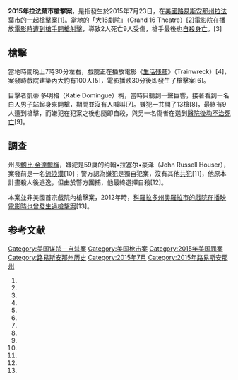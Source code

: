 **2015年拉法葉市槍擊案**，是指發生於2015年7月23日，在[美國](https://zh.wikipedia.org/wiki/美國 "wikilink")[路易斯安那州](../Page/路易斯安那州.md "wikilink")[拉法葉市的一起槍擊案](../Page/拉法葉_\(路易斯安那州\).md "wikilink")\[1\]。當地的「大16劇院」（Grand
16
Theatre）\[2\]電影院在播放[電影時遭到槍手開槍射擊](https://zh.wikipedia.org/wiki/電影 "wikilink")，導致2人死亡9人受傷，槍手最後也[自殺身亡](../Page/自殺.md "wikilink")。\[3\]

## 槍擊

當地時間晚上7時30分左右，戲院正在播放電影《[生活残骸](../Page/生活残骸.md "wikilink")》（Trainwreck）\[4\]，案發時戲院建築內大約有100人\[5\]，電影播映30分後即發生了槍擊案\[6\]。

目擊者凱蒂·多明格（Katie
Domingue）稱，當時只聽到一聲巨響，接著看到一名白人男子站起身來開槍，期間並沒有人喊叫\[7\]。嫌犯一共開了13槍\[8\]，最終有9人遭到槍擊，而嫌犯在犯案之後也隨即自殺，與另一名傷者在送到[醫院後均不治死亡](../Page/醫院.md "wikilink")\[9\]。

## 調查

州長[鮑比·金達爾稱](../Page/鮑比·金達爾.md "wikilink")，嫌犯是59歲的约翰•拉塞尔•豪泽（John Russell
Houser），案發前是一名[流浪漢](https://zh.wikipedia.org/wiki/流浪漢 "wikilink")\[10\]；警方認為嫌犯是獨自犯案，沒有其他[共犯](../Page/共犯.md "wikilink")\[11\]，他原本計畫殺人後逃逸，但由於警方圍捕，他最終選擇自殺\[12\]。

本案並非美國首宗戲院內槍擊案，2012年時，[科羅拉多州](../Page/科羅拉多州.md "wikilink")[奧羅拉市的戲院在播映電影時也曾發生過](https://zh.wikipedia.org/wiki/奧羅拉市 "wikilink")[槍擊案](https://zh.wikipedia.org/wiki/2012年奥罗拉枪击事件 "wikilink")\[13\]。

## 参考文献

[Category:美国谋杀－自杀案](https://zh.wikipedia.org/wiki/Category:美国谋杀－自杀案 "wikilink")
[Category:美国枪击案](https://zh.wikipedia.org/wiki/Category:美国枪击案 "wikilink")
[Category:2015年美国罪案](https://zh.wikipedia.org/wiki/Category:2015年美国罪案 "wikilink")
[Category:路易斯安那州历史](https://zh.wikipedia.org/wiki/Category:路易斯安那州历史 "wikilink")
[Category:2015年7月](https://zh.wikipedia.org/wiki/Category:2015年7月 "wikilink")
[Category:2015年路易斯安那州](https://zh.wikipedia.org/wiki/Category:2015年路易斯安那州 "wikilink")

1.

2.

3.

4.

5.

6.
7.

8.
9.

10.
11.
12.
13.